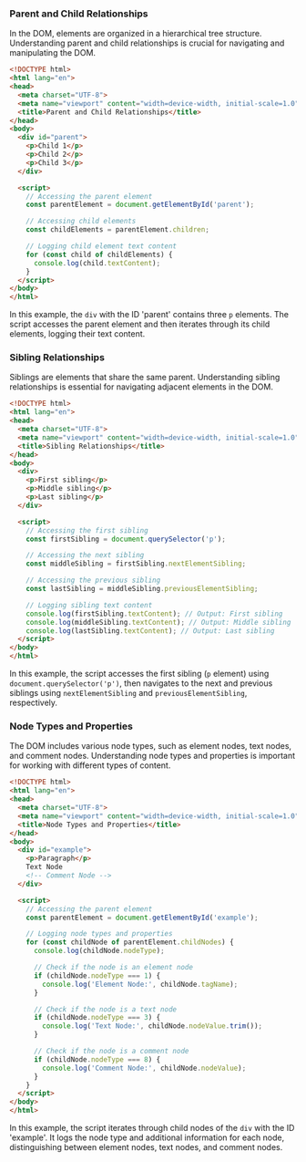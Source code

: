 ### Parent and Child Relationships

In the DOM, elements are organized in a hierarchical tree structure. Understanding parent and child relationships is crucial for navigating and manipulating the DOM.

```html
<!DOCTYPE html>
<html lang="en">
<head>
  <meta charset="UTF-8">
  <meta name="viewport" content="width=device-width, initial-scale=1.0">
  <title>Parent and Child Relationships</title>
</head>
<body>
  <div id="parent">
    <p>Child 1</p>
    <p>Child 2</p>
    <p>Child 3</p>
  </div>

  <script>
    // Accessing the parent element
    const parentElement = document.getElementById('parent');

    // Accessing child elements
    const childElements = parentElement.children;

    // Logging child element text content
    for (const child of childElements) {
      console.log(child.textContent);
    }
  </script>
</body>
</html>
```

In this example, the `div` with the ID 'parent' contains three `p` elements. The script accesses the parent element and then iterates through its child elements, logging their text content.

### Sibling Relationships

Siblings are elements that share the same parent. Understanding sibling relationships is essential for navigating adjacent elements in the DOM.

```html
<!DOCTYPE html>
<html lang="en">
<head>
  <meta charset="UTF-8">
  <meta name="viewport" content="width=device-width, initial-scale=1.0">
  <title>Sibling Relationships</title>
</head>
<body>
  <div>
    <p>First sibling</p>
    <p>Middle sibling</p>
    <p>Last sibling</p>
  </div>

  <script>
    // Accessing the first sibling
    const firstSibling = document.querySelector('p');

    // Accessing the next sibling
    const middleSibling = firstSibling.nextElementSibling;

    // Accessing the previous sibling
    const lastSibling = middleSibling.previousElementSibling;

    // Logging sibling text content
    console.log(firstSibling.textContent); // Output: First sibling
    console.log(middleSibling.textContent); // Output: Middle sibling
    console.log(lastSibling.textContent); // Output: Last sibling
  </script>
</body>
</html>
```

In this example, the script accesses the first sibling (`p` element) using `document.querySelector('p')`, then navigates to the next and previous siblings using `nextElementSibling` and `previousElementSibling`, respectively.

### Node Types and Properties

The DOM includes various node types, such as element nodes, text nodes, and comment nodes. Understanding node types and properties is important for working with different types of content.

```html
<!DOCTYPE html>
<html lang="en">
<head>
  <meta charset="UTF-8">
  <meta name="viewport" content="width=device-width, initial-scale=1.0">
  <title>Node Types and Properties</title>
</head>
<body>
  <div id="example">
    <p>Paragraph</p>
    Text Node
    <!-- Comment Node -->
  </div>

  <script>
    // Accessing the parent element
    const parentElement = document.getElementById('example');

    // Logging node types and properties
    for (const childNode of parentElement.childNodes) {
      console.log(childNode.nodeType);

      // Check if the node is an element node
      if (childNode.nodeType === 1) {
        console.log('Element Node:', childNode.tagName);
      }

      // Check if the node is a text node
      if (childNode.nodeType === 3) {
        console.log('Text Node:', childNode.nodeValue.trim());
      }

      // Check if the node is a comment node
      if (childNode.nodeType === 8) {
        console.log('Comment Node:', childNode.nodeValue);
      }
    }
  </script>
</body>
</html>
```

In this example, the script iterates through child nodes of the `div` with the ID 'example'. It logs the node type and additional information for each node, distinguishing between element nodes, text nodes, and comment nodes.
